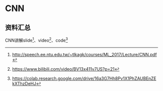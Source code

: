 # CNN

## 资料汇总

CNN讲解slide[^1]、video[^2]、code[^3]


[^1]: http://speech.ee.ntu.edu.tw/~tlkagk/courses/ML_2017/Lecture/CNN.pdf
[^2]: https://www.bilibili.com/video/BV13x411v7US?p=21
[^3]: https://colab.research.google.com/drive/16a3G7Hh8Pv1X1PhZAUBEnZEkXThzDeHJ